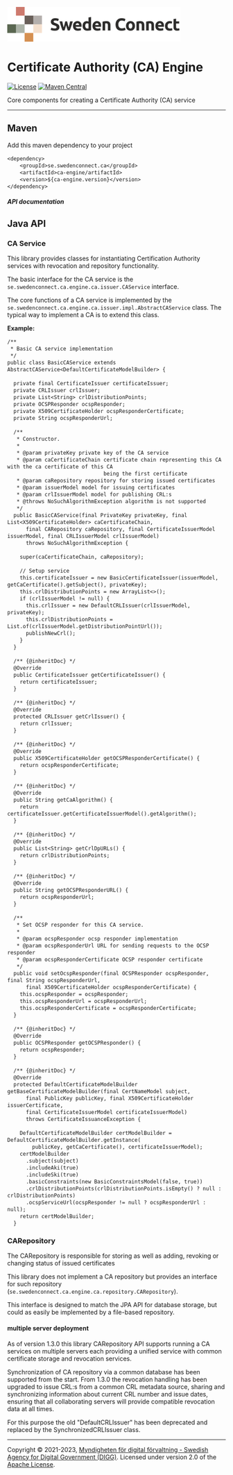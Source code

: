 ![Logo](https://raw.githubusercontent.com/swedenconnect/technical-framework/master/img/sweden-connect.png)

# Certificate Authority (CA) Engine

[![License](https://img.shields.io/badge/License-Apache%202.0-blue.svg)](https://opensource.org/licenses/Apache-2.0) [![Maven Central](https://maven-badges.herokuapp.com/maven-central/se.swedenconnect.ca/ca-engine/badge.svg)](https://maven-badges.herokuapp.com/maven-central/se.swedenconnect.ca/ca-engine)

Core components for creating a Certificate Authority (CA) service

---

## Maven

Add this maven dependency to your project

```
<dependency>
    <groupId>se.swedenconnect.ca</groupId>
    <artifactId>ca-engine/artifactId>
    <version>${ca-engine.version}</version>
</dependency>
```

##### API documentation

## Java API

### CA Service
This library provides classes for instantiating Certification Authority services with revocation and repository functionality.

The basic interface for the CA service is the `se.swedenconnect.ca.engine.ca.issuer.CAService` interface.

The core functions of a CA service is implemented by the `se.swedenconnect.ca.engine.ca.issuer.impl.AbstractCAService` class. 
The typical way to implement a CA is to extend this class.

**Example:**
```
/**
 * Basic CA service implementation
 */
public class BasicCAService extends AbstractCAService<DefaultCertificateModelBuilder> {

  private final CertificateIssuer certificateIssuer;
  private CRLIssuer crlIssuer;
  private List<String> crlDistributionPoints;
  private OCSPResponder ocspResponder;
  private X509CertificateHolder ocspResponderCertificate;
  private String ocspResponderUrl;

  /**
   * Constructor.
   *
   * @param privateKey private key of the CA service
   * @param caCertificateChain certificate chain representing this CA with the ca certificate of this CA 
                               being the first certificate
   * @param caRepository repository for storing issued certificates
   * @param issuerModel model for issuing certificates
   * @param crlIssuerModel model for publishing CRL:s
   * @throws NoSuchAlgorithmException algorithm is not supported
   */
  public BasicCAService(final PrivateKey privateKey, final List<X509CertificateHolder> caCertificateChain,
      final CARepository caRepository, final CertificateIssuerModel issuerModel, final CRLIssuerModel crlIssuerModel)
      throws NoSuchAlgorithmException {
      
    super(caCertificateChain, caRepository);

    // Setup service
    this.certificateIssuer = new BasicCertificateIssuer(issuerModel, getCaCertificate().getSubject(), privateKey);
    this.crlDistributionPoints = new ArrayList<>();
    if (crlIssuerModel != null) {
      this.crlIssuer = new DefaultCRLIssuer(crlIssuerModel, privateKey);
      this.crlDistributionPoints = List.of(crlIssuerModel.getDistributionPointUrl());
      publishNewCrl();
    }
  }

  /** {@inheritDoc} */
  @Override 
  public CertificateIssuer getCertificateIssuer() {
    return certificateIssuer;
  }

  /** {@inheritDoc} */
  @Override 
  protected CRLIssuer getCrlIssuer() {
    return crlIssuer;
  }

  /** {@inheritDoc} */
  @Override
  public X509CertificateHolder getOCSPResponderCertificate() {
    return ocspResponderCertificate;
  }

  /** {@inheritDoc} */
  @Override
  public String getCaAlgorithm() {
    return certificateIssuer.getCertificateIssuerModel().getAlgorithm();
  }

  /** {@inheritDoc} */
  @Override
  public List<String> getCrlDpURLs() {
    return crlDistributionPoints;
  }

  /** {@inheritDoc} */
  @Override
  public String getOCSPResponderURL() {
    return ocspResponderUrl;
  }

  /**
   * Set OCSP responder for this CA service.
   *
   * @param ocspResponder ocsp responder implementation
   * @param ocspResponderUrl URL for sending requests to the OCSP responder
   * @param ocspResponderCertificate OCSP responder certificate
   */
  public void setOcspResponder(final OCSPResponder ocspResponder, final String ocspResponderUrl,
      final X509CertificateHolder ocspResponderCertificate) {
    this.ocspResponder = ocspResponder;
    this.ocspResponderUrl = ocspResponderUrl;
    this.ocspResponderCertificate = ocspResponderCertificate;
  }

  /** {@inheritDoc} */
  @Override
  public OCSPResponder getOCSPResponder() {
    return ocspResponder;
  }

  /** {@inheritDoc} */
  @Override
  protected DefaultCertificateModelBuilder getBaseCertificateModelBuilder(final CertNameModel subject,
      final PublicKey publicKey, final X509CertificateHolder issuerCertificate, 
      final CertificateIssuerModel certificateIssuerModel)
      throws CertificateIssuanceException {
      
    DefaultCertificateModelBuilder certModelBuilder = DefaultCertificateModelBuilder.getInstance(
        publicKey, getCaCertificate(), certificateIssuerModel);
    certModelBuilder
      .subject(subject)
      .includeAki(true)
      .includeSki(true)
      .basicConstraints(new BasicConstraintsModel(false, true))
      .crlDistributionPoints(crlDistributionPoints.isEmpty() ? null : crlDistributionPoints)
      .ocspServiceUrl(ocspResponder != null ? ocspResponderUrl : null);
    return certModelBuilder;
  }
```

### CARepository

The CARepository is responsible for storing as well as adding, revoking or changing status of issued certificates

This library does not implement a CA repository but provides an interface for such repository 
(`se.swedenconnect.ca.engine.ca.repository.CARepository`).

This interface is designed to match the JPA API for database storage, but could as easily be implemented by a file-based repository.


#### multiple server deployment

As of version 1.3.0 this library CARepository API supports running a CA services on multiple servers each providing a unified
service with common certificate storage and revocation services.

Synchronization of CA repository via a common database has been supported from the start. From 1.3.0 the revocation handling
has been upgraded to issue CRL:s from a common CRL metadata source, sharing and synchronizing information about current
CRL number and issue dates, ensuring that all collaborating servers will provide compatible revocation data at all times.

For this purpose the old "DefaultCRLIssuer" has been deprecated and replaced by the SynchronizedCRLIssuer class.

-----

Copyright &copy; 2021-2023, [Myndigheten för digital förvaltning - Swedish Agency for Digital Government (DIGG)](http://www.digg.se). Licensed under version 2.0 of the [Apache License](http://www.apache.org/licenses/LICENSE-2.0).



